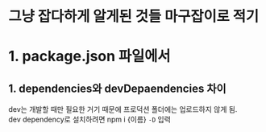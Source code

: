 # 그냥 잡다하게 알게된 것들 마구잡이로 적기

# 1. package.json 파일에서

## 1. dependencies와 devDepaendencies 차이

dev는 개발할 때만 필요한 거기 때문에 프로덕션 폴더에는 업로드하지 않게 됨.  
dev dependency로 설치하려면 npm i {이름} ```-D``` 입력  